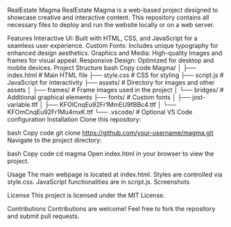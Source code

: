 RealEstate Magma
RealEstate Magma is a web-based project designed to showcase creative and interactive content. This repository contains all necessary files to deploy and run the website locally or on a web server.

Features
Interactive UI: Built with HTML, CSS, and JavaScript for a seamless user experience.
Custom Fonts: Includes unique typography for enhanced design aesthetics.
Graphics and Media: High-quality images and frames for visual appeal.
Responsive Design: Optimized for desktop and mobile devices.
Project Structure
bash
Copy code
Magma/
│
├── index.html          # Main HTML file
├── style.css           # CSS for styling
├── script.js           # JavaScript for interactivity
├── assets/             # Directory for images and other assets
│   ├── frames/         # Frame images used in the project
│   └── bridges/        # Additional graphical elements
├── fonts/              # Custom fonts
│   ├── jost-variable.ttf
│   ├── KFOlCnqEu92Fr1MmEU9fBBc4.ttf
│   └── KFOmCnqEu92Fr1Mu4mxK.ttf
└── .vscode/            # Optional VS Code configuration
Installation
Clone this repository:

bash
Copy code
git clone https://github.com/your-username/magma.git
Navigate to the project directory:

bash
Copy code
cd magma
Open index.html in your browser to view the project.

Usage
The main webpage is located at index.html.
Styles are controlled via style.css.
JavaScript functionalities are in script.js.
Screenshots

License
This project is licensed under the MIT License.

Contributions
Contributions are welcome! Feel free to fork the repository and submit pull requests.
